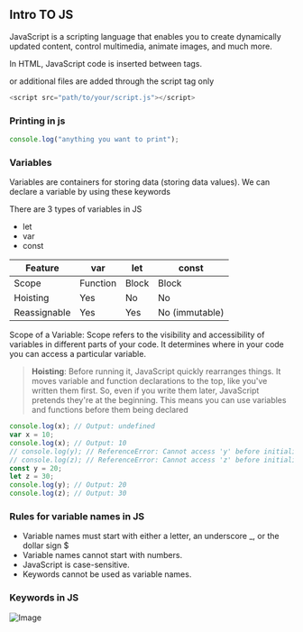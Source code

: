 <!-- @format -->

## Intro TO JS

JavaScript is a scripting language that enables you to create dynamically
updated content, control multimedia, animate images, and much more.

In HTML, JavaScript code is inserted between <script> and </script> tags.

or additional files are added through the script tag only

```javascript
<script src="path/to/your/script.js"></script>
```

### Printing in js

```javascript
console.log("anything you want to print");
```

### Variables

Variables are containers for storing data (storing data values). We can declare
a variable by using these keywords

There are 3 types of variables in JS

- let
- var
- const

| Feature      | var      | let   | const          |
| ------------ | -------- | ----- | -------------- |
| Scope        | Function | Block | Block          |
| Hoisting     | Yes      | No    | No             |
| Reassignable | Yes      | Yes   | No (immutable) |

Scope of a Variable: Scope refers to the visibility and accessibility of
variables in different parts of your code. It determines where in your code you
can access a particular variable.

> **Hoisting**: Before running it, JavaScript quickly rearranges things. It
> moves variable and function declarations to the top, like you've written them
> first. So, even if you write them later, JavaScript pretends they're at the
> beginning. This means you can use variables and functions before them being
> declared

```javascript
console.log(x); // Output: undefined
var x = 10;
console.log(x); // Output: 10
// console.log(y); // ReferenceError: Cannot access 'y' before initialization
// console.log(z); // ReferenceError: Cannot access 'z' before initialization
const y = 20;
let z = 30;
console.log(y); // Output: 20
console.log(z); // Output: 30
```

### Rules for variable names in JS

- Variable names must start with either a letter, an underscore \_, or the
  dollar sign $
- Variable names cannot start with numbers.
- JavaScript is case-sensitive.
- Keywords cannot be used as variable names.

### Keywords in JS

![Image](https://media.springernature.com/lw685/springer-static/image/chp%3A10.1007%2F978-1-4842-9250-1_8/MediaObjects/539392_1_En_8_Fig3_HTML.jpg)

